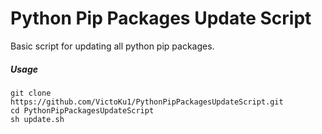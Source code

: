 # Python Pip Packages Update Script
Basic script for updating all python pip packages.


##### Usage
```
git clone https://github.com/VictoKu1/PythonPipPackagesUpdateScript.git
cd PythonPipPackagesUpdateScript
sh update.sh
```
